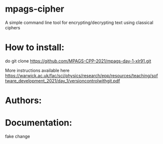 # mpags-cipher
A simple command line tool for encrypting/decrypting text using classical ciphers

# How to install:

do 
    git clone https://github.com/MPAGS-CPP-2021/mpags-day-1-xlr91.git <localdir>

More instructions available here https://warwick.ac.uk/fac/sci/physics/research/epp/resources/teaching/software_development_2021/day_1/versioncontrolwithgit.pdf


# Authors:

# Documentation:
fake change

